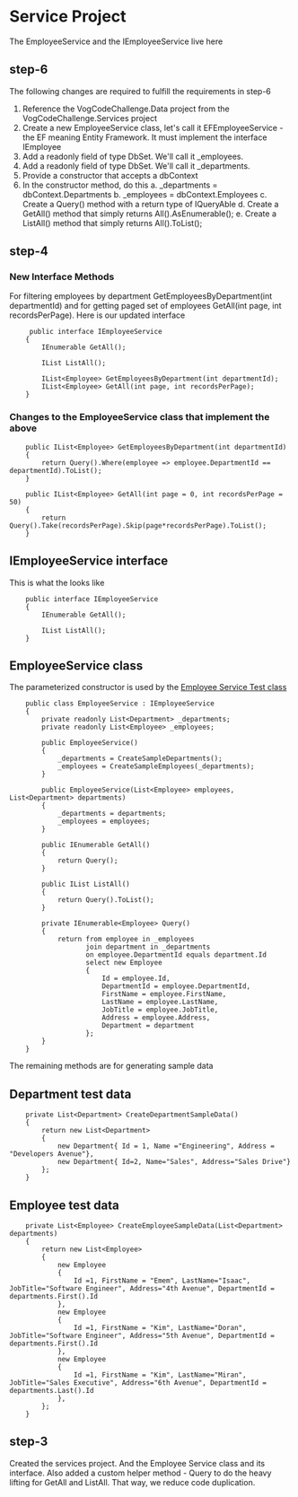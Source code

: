 ﻿# Service Project
The EmployeeService and the IEmployeeService live here

## step-6

The following changes are required to fulfill the requirements in step-6

1.    Reference the VogCodeChallenge.Data project from the VogCodeChallenge.Services project
2.    Create a new EmployeeService class, let's call it EFEmployeeService - the EF meaning Entity Framework. It must implement the interface IEmployee
3.    Add a readonly field of type DbSet<Employee>. We'll call it _employees.
3.    Add a readonly field of type DbSet<Departments>. We'll call it _departments.
4.    Provide a constructor that accepts a dbContext
5.    In the constructor method, do this
          a. _departments = dbContext.Departments
          b. _employees = dbContext.Employees
          c. Create a Query() method with a return type of IQueryAble<Employee>
          d. Create a GetAll() method that simply returns All().AsEnumerable();
          e. Create a ListAll() method that simply returns All().ToList();


## step-4

### New Interface Methods

For filtering employees by department GetEmployeesByDepartment(int departmentId) and for getting paged set of employees  GetAll(int page, int recordsPerPage). Here is our updated interface
```
     public interface IEmployeeService
    {
        IEnumerable GetAll();

        IList ListAll();

        IList<Employee> GetEmployeesByDepartment(int departmentId);
        IList<Employee> GetAll(int page, int recordsPerPage);
    }
```

### Changes to the EmployeeService class that implement the above

```
    public IList<Employee> GetEmployeesByDepartment(int departmentId)
    {
        return Query().Where(employee => employee.DepartmentId == departmentId).ToList();
    }

    public IList<Employee> GetAll(int page = 0, int recordsPerPage = 50)
    {
        return Query().Take(recordsPerPage).Skip(page*recordsPerPage).ToList();
    }
```

## IEmployeeService interface
This is what the looks like

```
    public interface IEmployeeService
    {
        IEnumerable GetAll();

        IList ListAll();
    }
```

## EmployeeService class

The parameterized constructor is used by the [Employee Service Test class](../VogCodeChallenge.Tests/README.md)

```
    public class EmployeeService : IEmployeeService
    {
        private readonly List<Department> _departments;
        private readonly List<Employee> _employees;

        public EmployeeService()
        {
            _departments = CreateSampleDepartments();
            _employees = CreateSampleEmployees(_departments);
        }

        public EmployeeService(List<Employee> employees, List<Department> departments)
        {
            _departments = departments;
            _employees = employees;
        }

        public IEnumerable GetAll()
        {
            return Query();
        }

        public IList ListAll()
        {
            return Query().ToList();
        }

        private IEnumerable<Employee> Query()
        {
            return from employee in _employees
                   join department in _departments
                   on employee.DepartmentId equals department.Id
                   select new Employee
                   {
                       Id = employee.Id,
                       DepartmentId = employee.DepartmentId,
                       FirstName = employee.FirstName,
                       LastName = employee.LastName,
                       JobTitle = employee.JobTitle,
                       Address = employee.Address, 
                       Department = department
                   };
        } 
    }
```

The remaining methods are for generating sample data

## Department test data
```
    private List<Department> CreateDepartmentSampleData()
    {
        return new List<Department>
        {
            new Department{ Id = 1, Name ="Engineering", Address = "Developers Avenue"},
            new Department{ Id=2, Name="Sales", Address="Sales Drive"}
        };
    }
```

## Employee test data
```
    private List<Employee> CreateEmployeeSampleData(List<Department> departments)
    {
        return new List<Employee>
        {
            new Employee
            {
                Id =1, FirstName = "Emem", LastName="Isaac", JobTitle="Software Engineer", Address="4th Avenue", DepartmentId = departments.First().Id
            },
            new Employee
            {
                Id =1, FirstName = "Kim", LastName="Doran", JobTitle="Software Engineer", Address="5th Avenue", DepartmentId = departments.First().Id
            },
            new Employee
            {
                Id =1, FirstName = "Kim", LastName="Miran", JobTitle="Sales Executive", Address="6th Avenue", DepartmentId = departments.Last().Id
            },
        };
    }
```

## step-3
Created the services project. And the Employee Service class and its interface. Also added a custom helper method - Query to do the heavy lifting for GetAll and ListAll. That way, we reduce code duplication.
